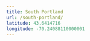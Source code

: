 ```yaml
---
title: South Portland
url: /south-portland/
latitude: 43.6414716
longitude: -70.24088110000001
---
```


